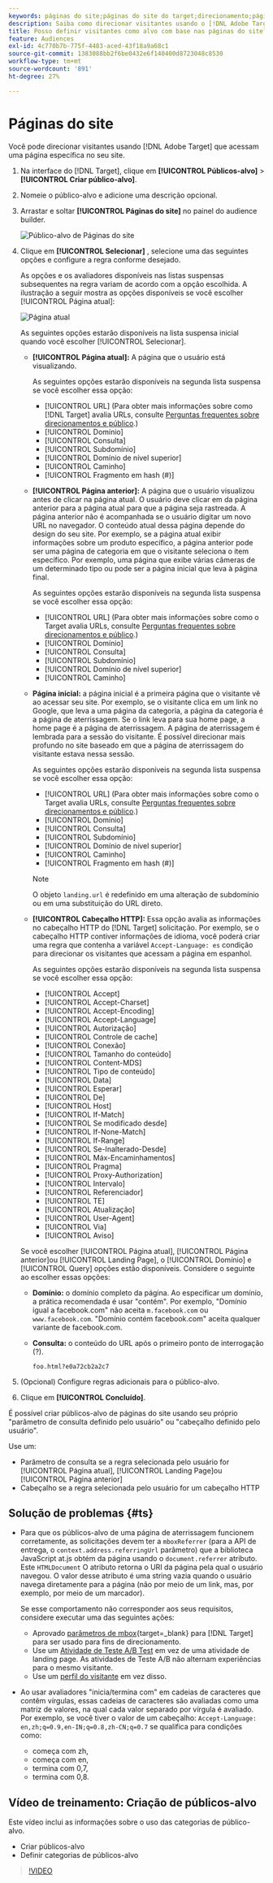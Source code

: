 ```yaml
---
keywords: páginas do site;páginas do site do target;direcionamento;página atual;página atual do target;página anterior;página anterior do target;página de aterrissagem;página de aterrissagem do target;cabeçalho http
description: Saiba como direcionar visitantes usando o [!DNL Adobe Target] que estão em uma página específica do seu site.
title: Posso definir visitantes como alvo com base nas páginas do site?
feature: Audiences
exl-id: 4c770b7b-775f-4483-aced-43f18a9a68c1
source-git-commit: 1383088bb2f6be0432e6f140400d8723048c8530
workflow-type: tm+mt
source-wordcount: '891'
ht-degree: 27%

---
```


# Páginas do site

Você pode direcionar visitantes usando [!DNL Adobe Target] que acessam uma página específica no seu site.

1. Na interface do [!DNL Target], clique em **[!UICONTROL Públicos-alvo]** > **[!UICONTROL Criar público-alvo]**.
1. Nomeie o público-alvo e adicione uma descrição opcional.
1. Arrastar e soltar **[!UICONTROL Páginas do site]** no painel do audience builder.

   ![Público-alvo de Páginas do site](assets/target_site_pages.png)

1. Clique em **[!UICONTROL Selecionar]** , selecione uma das seguintes opções e configure a regra conforme desejado.

   As opções e os avaliadores disponíveis nas listas suspensas subsequentes na regra variam de acordo com a opção escolhida. A ilustração a seguir mostra as opções disponíveis se você escolher [!UICONTROL Página atual]:

   ![Página atual](assets/current-page.png)

   As seguintes opções estarão disponíveis na lista suspensa inicial quando você escolher [!UICONTROL Selecionar].

   * **[!UICONTROL Página atual]:** A página que o usuário está visualizando.

      As seguintes opções estarão disponíveis na segunda lista suspensa se você escolher essa opção:

      * [!UICONTROL URL] (Para obter mais informações sobre como [!DNL Target] avalia URLs, consulte [Perguntas frequentes sobre direcionamentos e público](/help/main/c-target/c-troubleshooting-targets-and-audiences/troubleshooting-targets-and-audiences.md).)
      * [!UICONTROL Domínio]
      * [!UICONTROL Consulta]
      * [!UICONTROL Subdomínio]
      * [!UICONTROL Domínio de nível superior]
      * [!UICONTROL Caminho]
      * [!UICONTROL Fragmento em hash (#)]
   * **[!UICONTROL Página anterior]:** A página que o usuário visualizou antes de clicar na página atual. O usuário deve clicar em da página anterior para a página atual para que a página seja rastreada. A página anterior não é acompanhada se o usuário digitar um novo URL no navegador. O conteúdo atual dessa página depende do design do seu site. Por exemplo, se a página atual exibir informações sobre um produto específico, a página anterior pode ser uma página de categoria em que o visitante seleciona o item específico. Por exemplo, uma página que exibe várias câmeras de um determinado tipo ou pode ser a página inicial que leva à página final.

      As seguintes opções estarão disponíveis na segunda lista suspensa se você escolher essa opção:

      * [!UICONTROL URL] (Para obter mais informações sobre como o Target avalia URLs, consulte [Perguntas frequentes sobre direcionamentos e público](/help/main/c-target/c-troubleshooting-targets-and-audiences/troubleshooting-targets-and-audiences.md).)
      * [!UICONTROL Domínio]
      * [!UICONTROL Consulta]
      * [!UICONTROL Subdomínio]
      * [!UICONTROL Domínio de nível superior]
      * [!UICONTROL Caminho]
   * **Página inicial:** a página inicial é a primeira página que o visitante vê ao acessar seu site. Por exemplo, se o visitante clica em um link no Google, que leva a uma página da categoria, a página da categoria é a página de aterrissagem. Se o link leva para sua home page, a home page é a página de aterrissagem. A página de aterrissagem é lembrada para a sessão do visitante. É possível direcionar mais profundo no site baseado em que a página de aterrissagem do visitante estava nessa sessão.

      As seguintes opções estarão disponíveis na segunda lista suspensa se você escolher essa opção:

      * [!UICONTROL URL] (Para obter mais informações sobre como o Target avalia URLs, consulte [Perguntas frequentes sobre direcionamentos e público](/help/main/c-target/c-troubleshooting-targets-and-audiences/troubleshooting-targets-and-audiences.md).)
      * [!UICONTROL Domínio]
      * [!UICONTROL Consulta]
      * [!UICONTROL Subdomínio]
      * [!UICONTROL Domínio de nível superior]
      * [!UICONTROL Caminho]
      * [!UICONTROL Fragmento em hash (#)]

      >[!NOTE]
      >
      >O objeto `landing.url` é redefinido em uma alteração de subdomínio ou em uma substituição do URL direto.

   * **[!UICONTROL Cabeçalho HTTP]:** Essa opção avalia as informações no cabeçalho HTTP do [!DNL Target] solicitação. Por exemplo, se o cabeçalho HTTP contiver informações de idioma, você poderá criar uma regra que contenha a variável `Accept-Language: es` condição para direcionar os visitantes que acessam a página em espanhol.

      As seguintes opções estarão disponíveis na segunda lista suspensa se você escolher essa opção:

      * [!UICONTROL Accept]
      * [!UICONTROL Accept-Charset]
      * [!UICONTROL Accept-Encoding]
      * [!UICONTROL Accept-Language]
      * [!UICONTROL Autorização]
      * [!UICONTROL Controle de cache]
      * [!UICONTROL Conexão]
      * [!UICONTROL Tamanho do conteúdo]
      * [!UICONTROL Content-MDS]
      * [!UICONTROL Tipo de conteúdo]
      * [!UICONTROL Data]
      * [!UICONTROL Esperar]
      * [!UICONTROL De]
      * [!UICONTROL Host]
      * [!UICONTROL If-Match]
      * [!UICONTROL Se modificado desde]
      * [!UICONTROL If-None-Match]
      * [!UICONTROL If-Range]
      * [!UICONTROL Se-Inalterado-Desde]
      * [!UICONTROL Máx-Encaminhamentos]
      * [!UICONTROL Pragma]
      * [!UICONTROL Proxy-Authorization]
      * [!UICONTROL Intervalo]
      * [!UICONTROL Referenciador]
      * [!UICONTROL TE]
      * [!UICONTROL Atualização]
      * [!UICONTROL User-Agent]
      * [!UICONTROL Via]
      * [!UICONTROL Aviso]

   Se você escolher [!UICONTROL Página atual], [!UICONTROL Página anterior]ou [!UICONTROL Landing Page], o [!UICONTROL Domínio] e [!UICONTROL Query] opções estão disponíveis. Considere o seguinte ao escolher essas opções:

   * **Domínio:** o domínio completo da página. Ao especificar um domínio, a prática recomendada é usar &quot;contém&quot;. Por exemplo, &quot;Domínio igual a facebook.com&quot; não aceita `m.facebook.com` ou `www.facebook.com`. &quot;Domínio contém facebook.com&quot; aceita qualquer variante de facebook.com.
   * **Consulta:** o conteúdo do URL após o primeiro ponto de interrogação (?).

      `foo.html?e0a72cb2a2c7`





1. (Opcional) Configure regras adicionais para o público-alvo.
1. Clique em **[!UICONTROL Concluído]**.

É possível criar públicos-alvo de páginas do site usando seu próprio &quot;parâmetro de consulta definido pelo usuário&quot; ou &quot;cabeçalho definido pelo usuário&quot;.

Use um:

* Parâmetro de consulta se a regra selecionada pelo usuário for [!UICONTROL Página atual], [!UICONTROL Landing Page]ou [!UICONTROL Página anterior]
* Cabeçalho se a regra selecionada pelo usuário for um cabeçalho HTTP

## Solução de problemas {#ts}

* Para que os públicos-alvo de uma página de aterrissagem funcionem corretamente, as solicitações devem ter a `mboxReferrer` (para a API de entrega, o `context.address.referringUrl` parâmetro) que a biblioteca JavaScript at.js obtém da página usando o `document.referrer` atributo. Este `HTMLDocument` O atributo retorna o URI da página pela qual o usuário navegou. O valor desse atributo é uma string vazia quando o usuário navega diretamente para a página (não por meio de um link, mas, por exemplo, por meio de um marcador).

   Se esse comportamento não corresponder aos seus requisitos, considere executar uma das seguintes ações:

   * Aprovado [parâmetros de mbox](https://experienceleague.corp.adobe.com/docs/target-dev/developer/client-side/global-mbox/pass-parameters-to-global-mbox.html?lang=pt-BR){target=_blank} para [!DNL Target] para ser usado para fins de direcionamento.
   * Use um [Atividade de Teste A/B Test](/help/main/c-activities/t-test-ab/test-ab.md) em vez de uma atividade de landing page. As atividades de Teste A/B não alternam experiências para o mesmo visitante.
   * Use um [perfil do visitante](/help/main/c-target/c-audiences/c-target-rules/visitor-profile.md) em vez disso.

* Ao usar avaliadores &quot;inicia/termina com&quot; em cadeias de caracteres que contêm vírgulas, essas cadeias de caracteres são avaliadas como uma matriz de valores, na qual cada valor separado por vírgula é avaliado. Por exemplo, se você tiver o valor de um cabeçalho: `Accept-Language: en,zh;q=0.9,en-IN;q=0.8,zh-CN;q=0.7` se qualifica para condições como:
   * começa com zh,
   * começa com en,
   * termina com 0,7,
   * termina com 0,8.

## Vídeo de treinamento: Criação de públicos-alvo

Este vídeo inclui as informações sobre o uso das categorias de público-alvo.

* Criar públicos-alvo
* Definir categorias de públicos-alvo

>[!VIDEO](https://video.tv.adobe.com/v/17392)
